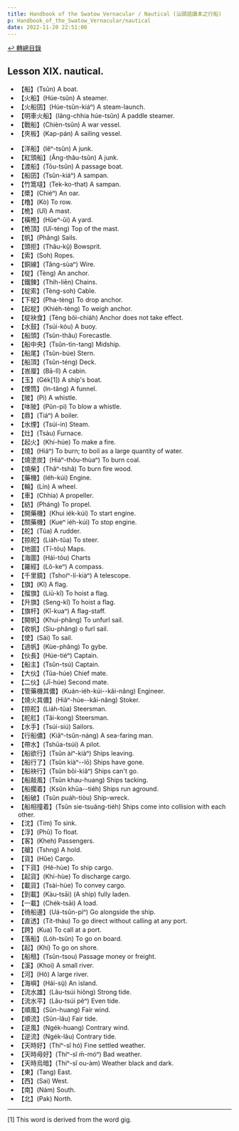 ```yaml
---
title: Handbook of the Swatow Vernacular / Nautical (汕頭話讀本之行船)
p: Handbook_of_the_Swatow_Vernacular/nautical
date: 2022-11-20 22:51:00
---
```


[↩️ 轉總目錄](/Handbook_of_the_Swatow_Vernacular)

## Lesson XIX. nautical.

* 【船】(Tsûn) A boat.
* 【火船】(Húe-tsûn) A steamer.
* 【火船囝】(Húe-tsûn-kiáⁿ) A steam-launch.
* 【明車火船】(Iâng-chhia húe-tsûn) A paddle steamer.
* 【戰船】(Chièn-tsûn) A war vessel.
* 【夾板】(Kap-pán) A sailing vessel.
<!--more-->
* 【洋船】(Iêⁿ-tsûn) A junk.
* 【紅頭船】(Âng-thâu-tsûn) A junk.
* 【渡船】(Tōu-tsûn) A passage boat.
* 【船囝】(Tsûn-kiáⁿ) A sampan.
* 【竹篙噠】(Tek-ko-that) A sampan.
* 【槳】(Chiéⁿ) An oar.
* 【櫓】(Kò) To row.
* 【桅】(Uî) A mast.
* 【橫桅】(Hûeⁿ-ûi) A yard.
* 【桅頂】(Uî-téng) Top of the mast.
* 【帆】(Phâng) Sails.
* 【頭拒】(Thâu-kṳ̂) Bowsprit.
* 【索】(Soh) Ropes.
* 【銅線】(Tâng-sùaⁿ) Wire.
* 【椗】(Tèng) An anchor.
* 【鐵鍊】(Thih-liēn) Chains.
* 【椗索】(Tèng-soh) Cable.
* 【下椗】(Pha-tèng) To drop anchor.
* 【起椗】(Khiéh-tèng) To weigh anchor.
* 【椗袂食】(Tèng bõi-chiáh) Anchor does not take effect.
* 【水鼓】(Tsúi-kóu) A buoy.
* 【船頭】(Tsûn-thâu) Forecastle.
* 【船中央】(Tsûn-tìn-tang) Midship.
* 【船尾】(Tsûn-búe) Stern.
* 【船頂】(Tsûn-téng) Deck.
* 【峇厘】(Bā-lî) A cabin.
* 【玉】(Gék[1]) A ship's boat.
* 【煙筒】(In-tâng) A funnel.
* 【陂】(Pi) A whistle.
* 【呠陂】(Pûn-pi) To blow a whistle.
* 【鼎】(Tiáⁿ) A boiler.
* 【水煙】(Tsúi-in) Steam.
* 【灶】(Tsàu) Furnace.
* 【起火】(Khí-húe) To make a fire.
* 【燒】(Hiáⁿ) To burn; to boil as a large quantity of water.
* 【燒塗炭】(Hiáⁿ-thôu-thùaⁿ) To burn coal.
* 【燒柴】(Thâⁿ-tshâ) To burn fire wood.
* 【藥機】(Iéh-kúi) Engine.
* 【輪】(Lín) A wheel.
* 【車】(Chhia) A propeller.
* 【紡】(Pháng) To propel.
* 【開藥機】(Khui iék-kúi) To start engine.
* 【關藥機】(Kueⁿ iéh-kúi) To stop engine.
* 【舵】(Tũa) A rudder.
* 【掠舵】(Liáh-tũa) To steer.
* 【地圖】(Tī-tôu) Maps.
* 【海圖】(Hái-tôu) Charts
* 【羅經】(Lô-keⁿ) A compass.
* 【千里鏡】(Tshoiⁿ-lí-kiàⁿ) A telescope.
* 【旗】(Kî) A flag.
* 【㨨旗】(Liū-kî) To hoist a flag.
* 【升旗】(Seng-kî) To hoist a flag.
* 【旗杆】(Kî-kuaⁿ) A flag-staff.
* 【開帆】(Khui-phâng) To unfurl sail.
* 【收帆】(Siu-phâng) o furl sail.
* 【使】(Sái) To sail.
* 【過帆】(Kùe-phâng) To gybe.
* 【伙長】(Húe-tiéⁿ) Captain.
* 【船主】(Tsûn-tsú) Captain.
* 【大伙】(Tūa-húe) Chief mate.
* 【二伙】(Jī-húe) Second mate.
* 【管藥機其儂】(Kuán-iéh-kúi--kâi-nâng) Engineer.
* 【燒火其儂】(Hiâⁿ-húe--kâi-nâng) Stoker.
* 【掠舵】(Liáh-tũa) Steersman.
* 【舵舡】(Tãi-kong) Steersman.
* 【水手】(Tsúi-siú) Sailors.
* 【行船儂】(Kiâⁿ-tsûn-náng) A sea-faring man.
* 【帶水】(Tshūa-tsúi) A pilot.
* 【船欲行】(Tsûn àiⁿ-kiàⁿ) Ships leaving.
* 【船行了】(Tsûn kiàⁿ--lō) Ships have gone.
* 【船袂行】(Tsûn bõi-kiâⁿ) Ships can't go.
* 【船敲風】(Tsûn khau-huang) Ships tacking.
* 【船擱着】(Ksûn khūa--tiéh) Ships run aground.
* 【船破】(Tsûn puáh-tiòu) Ship-wreck.
* 【船相撞着】(Tsûn sie-tsuãng-tiéh) Ships come into collision with each other.
* 【沈】(Tim) To sink.
* 【浮】(Phû) To float.
* 【客】(Kheh) Passengers.
* 【艙】(Tshng) A hold.
* 【貨】(Hûe) Cargo.
* 【下貨】(Hẽ-hùe) To ship cargo.
* 【起貨】(Khí-hùe) To discharge cargo.
* 【載貨】(Tsài-hùe) To convey cargo.
* 【到載】(Kàu-tsāi) (A ship) fully laden.
* 【一載】(Chék-tsāi) A load.
* 【徛船邊】(Uá-tsûn-piⁿ) Go alongside the ship.
* 【直透】(Tít-thàu) To go direct without calling at any port.
* 【跨】(Kua) To call at a port.
* 【落船】(Lóh-tsûn) To go on board.
* 【起】(Khí) To go on shore.
* 【船租】(Tsûn-tsou) Passage money or freight.
* 【溪】(Khoi) A small river.
* 【河】(Hô) A large river.
* 【海嶼】(Hái-sṳ̃) An island.
* 【流水雄】(Lâu-tsúi hiông) Strong tide.
* 【流水平】(Lâu-tsúi pêⁿ) Even tide.
* 【順風】(Sũn-huang) Fair wind.
* 【順流】(Sũn-lâu) Fair tide.
* 【逆風】(Ngék-huang) Contrary wind.
* 【逆流】(Ngék-lâu) Contrary tide.
* 【天時好】(Thiⁿ-sî hó) Fine settled weather.
* 【天時毋好】(Thiⁿ-sî m̄-móⁿ) Bad weather.
* 【天時烏暗】(Thiⁿ-sî ou-àm) Weather black and dark.
* 【東】(Tang) East.
* 【西】(Sai) West.
* 【南】(Nám) South.
* 【北】(Pak) North.

------

[1] This word is derived from the word gig.
